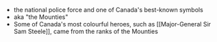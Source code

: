 - the national police force and one of Canada's best-known symbols
- aka "the Mounties"
- Some of Canada's most colourful heroes, such as [[Major-General Sir Sam Steele]], came from the ranks of the Mounties